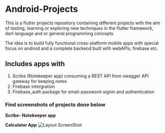 # Android-Projects

This is a flutter projects repository containing different projects with the aim of testing, learning or exploring new techniques in the flutter framework, dart language and or general programming concepts

The idea is to build fully functional cross-platform mobile apps with special focus on android and a complete backend built with webAPIs, firebase etc.

## Includes apps with

1. Scribe (Notekeeper app) consuming a REST API from swagger API gateway for keeping notes
2. Firebase intergration
3. Firebase_auth package for email-password-signin and authentication

### Find screenshots of projects done below

**Scribe- Notekeeper app**

**Calculator App**
![Layout ScreenShot](https://user-images.githubusercontent.com/53440762/79022182-05b7ff00-7b86-11ea-94cd-13a8926a0a6a.jpeg)
